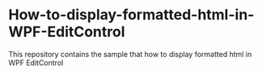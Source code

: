 # How-to-display-formatted-html-in-WPF-EditControl
This repository contains the sample that how to display formatted html in WPF EditControl
